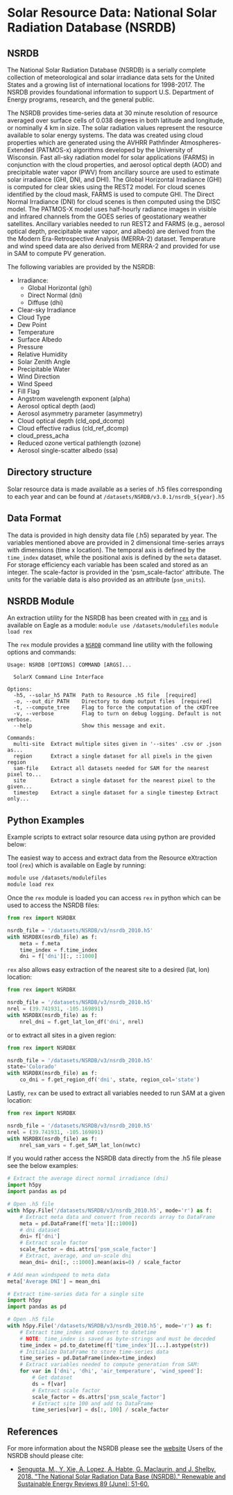 # Solar Resource Data: National Solar Radiation Database (NSRDB)

## NSRDB

The National Solar Radiation Database (NSRDB) is a serially complete collection
of meteorological and solar irradiance data sets for the United States and a
growing list of international locations for 1998-2017. The NSRDB provides
foundational information to support U.S. Department of Energy programs,
research, and the general public.

The NSRDB provides time-series data at 30 minute resolution of resource
averaged over surface cells of 0.038 degrees in both latitude and longitude,
or nominally 4 km in size. The solar radiation values represent the resource
available to solar energy systems. The data was created using cloud properties
which are generated using the AVHRR Pathfinder Atmospheres-Extended (PATMOS-x)
algorithms developed by the University of Wisconsin. Fast all-sky radiation
model for solar applications (FARMS) in conjunction with the cloud properties,
and aerosol optical depth (AOD) and precipitable water vapor (PWV) from
ancillary source are used to estimate solar irradiance (GHI, DNI, and DHI).
The Global Horizontal Irradiance (GHI) is computed for clear skies using the
REST2 model. For cloud scenes identified by the cloud mask, FARMS is used to
compute GHI. The Direct Normal Irradiance (DNI) for cloud scenes is then
computed using the DISC model. The PATMOS-X model uses half-hourly radiance
images in visible and infrared channels from the GOES series of geostationary
weather satellites.  Ancillary variables needed to run REST2 and FARMS (e.g.,
aerosol optical depth, precipitable water vapor, and albedo) are derived from
the the Modern Era-Retrospective Analysis (MERRA-2) dataset. Temperature and
wind speed data are also derived from MERRA-2 and provided for use in SAM to
compute PV generation.

The following variables are provided by the NSRDB:
- Irradiance:
    - Global Horizontal (ghi)
    - Direct Normal (dni)
    - Diffuse (dhi)
- Clear-sky Irradiance
- Cloud Type
- Dew Point
- Temperature
- Surface Albedo
- Pressure
- Relative Humidity
- Solar Zenith Angle
- Precipitable Water
- Wind Direction
- Wind Speed
- Fill Flag
- Angstrom wavelength exponent (alpha)
- Aerosol optical depth (aod)
- Aerosol asymmetry parameter (asymmetry)
- Cloud optical depth (cld_opd_dcomp)
- Cloud effective radius (cld_ref_dcomp)
- cloud_press_acha
- Reduced ozone vertical pathlength (ozone)
- Aerosol single-scatter albedo (ssa)

## Directory structure

Solar resource data is made available as a series of .h5 files corresponding
to each year and can be found at `/datasets/NSRDB/v3.0.1/nsrdb_${year}.h5`

## Data Format

The data is provided in high density data file (.h5) separated by year.  The
variables mentioned above are provided in 2 dimensional time-series arrays
with dimensions (time x location). The temporal axis is defined by the
`time_index` dataset, while the positional axis is defined by the `meta`
dataset. For storage efficiency each variable has been scaled and stored as an
integer. The scale-factor is provided in the 'psm_scale-factor' attribute.
The units for the variable data is also provided as an attribute (`psm_units`).

## NSRDB Module

An extraction utility for the NSRDB has been created with in
[`rex`](https://github.com/nrel/rex) and is available on Eagle as a module:
`module use /datasets/modulefiles`
`module load rex`

The `rex` module provides a [`NSRDB`](https://nrel.github.io/rex/rex/rex.resource_extaction.solar_cli.html#nsrdb)
command line utility with the following options and commands:
```
Usage: NSRDB [OPTIONS] COMMAND [ARGS]...

  SolarX Command Line Interface

Options:
  -h5, --solar_h5 PATH  Path to Resource .h5 file  [required]
  -o, --out_dir PATH    Directory to dump output files  [required]
  -t, --compute_tree    Flag to force the computation of the cKDTree
  -v, --verbose         Flag to turn on debug logging. Default is not verbose.
  --help                Show this message and exit.

Commands:
  multi-site  Extract multiple sites given in '--sites' .csv or .json as...
  region      Extract a single dataset for all pixels in the given region
  sam-file    Extract all datasets needed for SAM for the nearest pixel to...
  site        Extract a single dataset for the nearest pixel to the given...
  timestep    Extract a single dataset for a single timestep Extract only...
  ```

## Python Examples

Example scripts to extract solar resource data using python are provided below:

The easiest way to access and extract data from the Resource eXtraction tool
(`rex`) which is available on Eagle by running:

```bash
module use /datasets/modulefiles
module load rex
```

Once the `rex` module is loaded you can access `rex` in python which can be used
to access the NSRDB files:

```python
from rex import NSRDBX

nsrdb_file = '/datasets/NSRDB/v3/nsrdb_2010.h5'
with NSRDBX(nsrdb_file) as f:
    meta = f.meta
    time_index = f.time_index
    dni = f['dni'][:, ::1000]
```

`rex` also allows easy extraction of the nearest site to a desired (lat, lon)
location:

```python
from rex import NSRDBX

nsrdb_file = '/datasets/NSRDB/v3/nsrdb_2010.h5'
nrel = (39.741931, -105.169891)
with NSRDBX(nsrdb_file) as f:
    nrel_dni = f.get_lat_lon_df('dni', nrel)
```

or to extract all sites in a given region:

```python
from rex import NSRDBX

nsrdb_file = '/datasets/NSRDB/v3/nsrdb_2010.h5'
state='Colorado'
with NSRDBX(nsrdb_file) as f:
    co_dni = f.get_region_df('dni', state, region_col='state')
```

Lastly, `rex` can be used to extract all variables needed to run SAM at a given
location:

```python
from rex import NSRDBX

nsrdb_file = '/datasets/NSRDB/v3/nsrdb_2010.h5'
nrel = (39.741931, -105.169891)
with NSRDBX(nsrdb_file) as f:
    nrel_sam_vars = f.get_SAM_lat_lon(nwtc)
```

If you would rather access the NSRDB data directly from the .h5 file please see
the below examples:

```python
# Extract the average direct normal irradiance (dni)
import h5py
import pandas as pd

# Open .h5 file
with h5py.File('/datasets/NSRDB/v3/nsrdb_2010.h5', mode='r') as f:
    # Extract meta data and convert from records array to DataFrame
    meta = pd.DataFrame(f['meta'][::1000])
    # dni dataset
    dni= f['dni']
    # Extract scale factor
    scale_factor = dni.attrs['psm_scale_factor']
    # Extract, average, and un-scale dni
    mean_dni= dni[:, ::1000].mean(axis=0) / scale_factor

# Add mean windspeed to meta data
meta['Average DNI'] = mean_dni
```

```python
# Extract time-series data for a single site
import h5py
import pandas as pd

# Open .h5 file
with h5py.File('/datasets/NSRDB/v3/nsrdb_2010.h5', mode='r') as f:
    # Extract time_index and convert to datetime
    # NOTE: time_index is saved as byte-strings and must be decoded
    time_index = pd.to_datetime(f['time_index'][...].astype(str))
    # Initialize DataFrame to store time-series data
    time_series = pd.DataFrame(index=time_index)
    # Extract variables needed to compute generation from SAM:
    for var in ['dni', 'dhi', 'air_temperature', 'wind_speed']:
    	# Get dataset
    	ds = f[var]
    	# Extract scale factor
    	scale_factor = ds.attrs['psm_scale_factor']
    	# Extract site 100 and add to DataFrame
    	time_series[var] = ds[:, 100] / scale_factor
```

## References

For more information about the NSRDB please see the
[website](https://nsrdb.nrel.gov/)
Users of the NSRDB should please cite:
- [Sengupta, M., Y. Xie, A. Lopez, A. Habte, G. Maclaurin, and J. Shelby. 2018. "The National Solar Radiation Data Base (NSRDB)." Renewable and Sustainable Energy Reviews  89 (June): 51-60.](https://www.sciencedirect.com/science/article/pii/S136403211830087X?via%3Dihub)